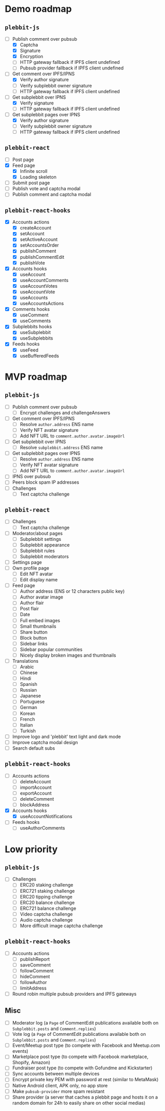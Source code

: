 # Demo roadmap

## `plebbit-js`

- [ ] Publish comment over pubsub
  - [x] Captcha
  - [x] Signature
  - [x] Encryption
  - [ ] HTTP gateway fallback if IPFS client undefined
  - [ ] Pubsub provider fallback if IPFS client undefined
- [ ] Get comment over IPFS/IPNS
  - [x] Verify author signature
  - [ ] Verify subplebbit owner signature
  - [ ] HTTP gateway fallback if IPFS client undefined
- [ ] Get subplebbit over IPNS
  - [x] Verify signature
  - [ ] HTTP gateway fallback if IPFS client undefined
- [ ] Get subplebbit pages over IPNS
  - [x] Verify author signature
  - [ ] Verify subplebbit owner signature
  - [ ] HTTP gateway fallback if IPFS client undefined

## `plebbit-react`

- [ ] Post page
- [x] Feed page
  - [x] Infinite scroll
  - [x] Loading skeleton
- [ ] Submit post page
- [ ] Publish vote and captcha modal
- [ ] Publish comment and captcha modal

## `plebbit-react-hooks`

- [x] Accounts actions
  - [x] createAccount
  - [x] setAccount
  - [x] setActiveAccount
  - [x] setAccountsOrder
  - [x] publishComment
  - [x] publishCommentEdit
  - [x] publishVote
- [x] Accounts hooks 
  - [x] useAccount
  - [x] useAccountComments
  - [x] useAccountVotes
  - [x] useAccountVote
  - [x] useAccounts
  - [x] useAccountsActions
- [x] Comments hooks
  - [x] useComment
  - [x] useComments
- [x] Subplebbits hooks
  - [x] useSubplebbit
  - [x] useSubplebbits
- [x] Feeds hooks
  - [x] useFeed
  - [x] useBufferedFeeds

# MVP roadmap

## `plebbit-js`

- [ ] Publish comment over pubsub
  - [ ] Encrypt challenges and challengeAnswers
- [ ] Get comment over IPFS/IPNS
  - [ ] Resolve `author.address` ENS name
  - [ ] Verify NFT avatar signature
  - [ ] Add NFT URL to `comment.author.avatar.imageUrl`
- [ ] Get subplebbit over IPNS
  - [ ] Resolve `subplebbit.address` ENS name
- [ ] Get subplebbit pages over IPNS
  - [ ] Resolve `author.address` ENS name
  - [ ] Verify NFT avatar signature
  - [ ] Add NFT URL to `comment.author.avatar.imageUrl`
- [ ] IPNS over pubsub
- [ ] Peers block spam IP addresses
- [ ] Challenges
  - [ ] Text captcha challenge

## `plebbit-react`

- [ ] Challenges
  - [ ] Text captcha challenge
- [ ] Moderator/about pages
  - [ ] Subplebbit settings
  - [ ] Subplebbit appearance
  - [ ] Subplebbit rules
  - [ ] Subplebbit moderators
- [ ] Settings page
- [ ] Own profile page
  - [ ] Edit NFT avatar
  - [ ] Edit display name
- [ ] Feed page
  - [ ] Author address (ENS or 12 characters public key)
  - [ ] Author avatar image
  - [ ] Author flair
  - [ ] Post flair
  - [ ] Date
  - [ ] Full embed images
  - [ ] Small thumbnails
  - [ ] Share button
  - [ ] Block button
  - [ ] Sidebar links
  - [ ] Sidebar popular communities
  - [ ] Nicely display broken images and thumbnails
- [ ] Translations
  - [ ] Arabic
  - [ ] Chinese
  - [ ] Hindi
  - [ ] Spanish
  - [ ] Russian
  - [ ] Japanese
  - [ ] Portuguese
  - [ ] German
  - [ ] Korean
  - [ ] French
  - [ ] Italian
  - [ ] Turkish
- [ ] Improve logo and 'plebbit' text light and dark mode
- [ ] Improve captcha modal design
- [ ] Search default subs

## `plebbit-react-hooks`

- [ ] Accounts actions
  - [ ] deleteAccount
  - [ ] importAccount
  - [ ] exportAccount
  - [ ] deleteComment
  - [ ] blockAddress
- [x] Accounts hooks
  - [x] useAccountNotifications
- [ ] Feeds hooks
  - [ ] useAuthorComments

# Low priority

## `plebbit-js`

- [ ] Challenges
  - [ ] ERC20 staking challenge
  - [ ] ERC721 staking challenge
  - [ ] ERC20 tipping challenge
  - [ ] ERC20 balance challenge
  - [ ] ERC721 balance challenge
  - [ ] Video captcha challenge
  - [ ] Audio captcha challenge
  - [ ] More difficult image captcha challenge

## `plebbit-react-hooks`

- [ ] Accounts actions
  - [ ] publishReport
  - [ ] saveComment
  - [ ] followComment
  - [ ] hideComment
  - [ ] followAuthor
  - [ ] limitAddress
- [ ] Round robin multiple pubsub providers and IPFS gateways

## Misc

- [ ] Moderator log (a `Page` of CommentEdit publications available both on `Subplebbit.posts` and `Comment.replies`)
- [ ] Vote log (a `Page` of CommentEdit publications available both on `Subplebbit.posts` and `Comment.replies`)
- [ ] Event/Meetup post type (to compete with Facebook and Meetup.com events)
- [ ] Marketplace post type (to compete with Facebook marketplace, Shopify, Amazon)
- [ ] Fundraiser post type (to compete with Gofundme and Kickstarter)
- [ ] Sync accounts between multiple devices
- [ ] Encrypt private key PEM with password at rest (similar to MetaMask)
- [ ] Native Android client, APK only, no app store
- [ ] Make `pubsub-provider` more spam resistant
- [ ] Share provider (a server that caches a plebbit page and hosts it on a random domain for 24h to easily share on other social medias)
